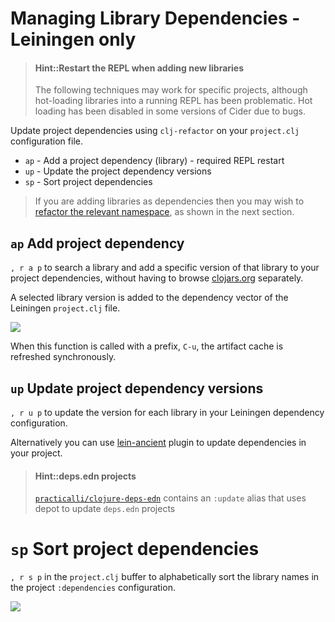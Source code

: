 # Managing Library Dependencies - Leiningen only

> #### Hint::Restart the REPL when adding new libraries
> The following techniques may work for specific projects, although hot-loading libraries into a running REPL has been problematic.  Hot loading has been disabled in some versions of Cider due to bugs.

Update project dependencies using `clj-refactor` on your `project.clj` configuration file.

* `ap` - Add a project dependency (library) - required REPL restart
* `up` - Update the project dependency versions
* `sp` - Sort project dependencies

> If you are adding libraries as dependencies then you may wish to [refactor the relevant namespace](manage-namespaces.md), as shown in the next section.

## `ap` Add project dependency
 `, r a p` to search a library and add a specific version of that library to your project dependencies, without having to browse [clojars.org](https://clojars.org) separately.

A selected library version is added to the dependency vector of the Leiningen `project.clj` file.

![](/images/add-project-dependency.gif)

When this function is called with a prefix, `C-u`, the artifact cache is refreshed synchronously.

<!-- > The variable `cljr-hotload-dependencies` defaults to `true` and determines if new dependencies should be hotloaded or not. -->


## `up` Update project dependency versions
`, r u p` to update the version for each library in your Leiningen dependency configuration.

Alternatively you can use [lein-ancient](https://clojars.org/lein-ancient) plugin to update dependencies in your project.

> #### Hint::deps.edn projects
> [`practicalli/clojure-deps-edn`](http://practical.li/clojure/clojure-cli/install/install-clojure.html#clojure-cli-tools-common-aliases) contains an `:update` alias that uses depot to update `deps.edn` projects


# `sp` Sort project dependencies
`, r s p` in the `project.clj` buffer to alphabetically sort the library names in the project `:dependencies` configuration.

![](/images/clj-refactor-sort-project-dependencies.gif)

